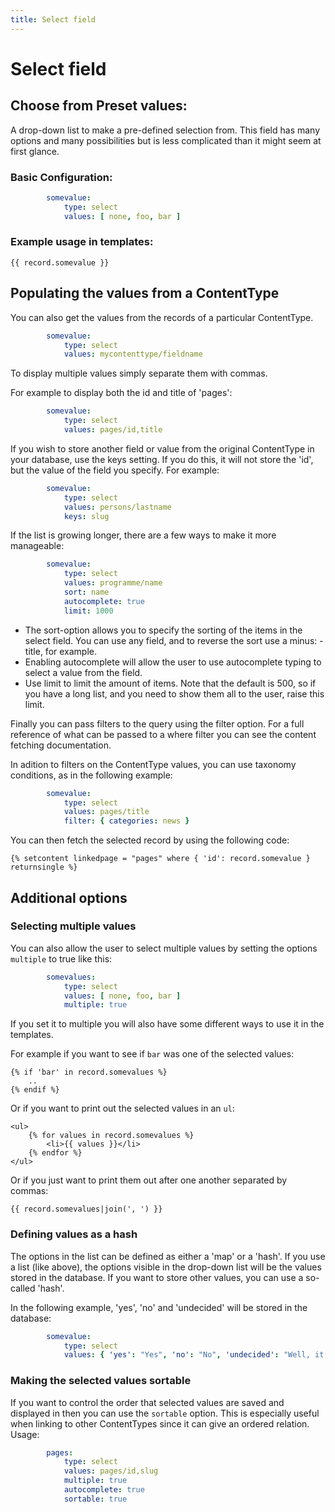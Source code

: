```yaml
---
title: Select field
---
```

Select field
============

## Choose from Preset values:

A drop-down list to make a pre-defined selection from. This field has many
options and many possibilities but is less complicated than it might seem at
first glance.

### Basic Configuration:

```yaml
        somevalue:
            type: select
            values: [ none, foo, bar ]
```

### Example usage in templates:

```twig
{{ record.somevalue }}
```

## Populating the values from a ContentType

You can also get the values from the records of a particular ContentType.

```yaml
        somevalue:
            type: select
            values: mycontenttype/fieldname
```

To display multiple values simply separate them with commas.

For example to display both the id and title of 'pages':

```yaml
        somevalue:
            type: select
            values: pages/id,title
```

If you wish to store another field or value from the original ContentType in
your database, use the keys setting. If you do this, it will not store the
'id', but the value of the field you specify. For example:

```yaml
        somevalue:
            type: select
            values: persons/lastname
            keys: slug
```

If the list is growing longer, there are a few ways to make it more manageable:

```yaml
        somevalue:
            type: select
            values: programme/name
            sort: name
            autocomplete: true
            limit: 1000
```

* The sort-option allows you to specify the sorting of the items in the select
  field. You can use any field, and to reverse the sort use a minus: -title,
  for example.
* Enabling autocomplete will allow the user to use autocomplete typing to
  select a value from the field.
* Use limit to limit the amount of items. Note that the default is 500, so if
  you have a long list, and you need to show them all to the user, raise this
  limit.

Finally you can pass filters to the query using the filter option. For a full
reference of what can be passed to a where filter you can see the content
fetching documentation.

In adition to filters on the ContentType values, you can use taxonomy
conditions, as in the following example:

```yaml
        somevalue:
            type: select
            values: pages/title
            filter: { categories: news }
```

You can then fetch the selected record by using the following code:

```twig
{% setcontent linkedpage = "pages" where { 'id': record.somevalue } returnsingle %}
```

## Additional options

### Selecting multiple values

You can also allow the user to select multiple values by setting the options
`multiple` to true like this:

```yaml
        somevalues:
            type: select
            values: [ none, foo, bar ]
            multiple: true
```

If you set it to multiple you will also have some different ways to use it in
the templates.

For example if you want to see if `bar` was one of the selected values:

```twig
{% if 'bar' in record.somevalues %}
    ..
{% endif %}
```

Or if you want to print out the selected values in an `ul`:

```twig
<ul>
    {% for values in record.somevalues %}
        <li>{{ values }}</li>
    {% endfor %}
</ul>
```

Or if you just want to print them out after one another separated by commas:

```twig
{{ record.somevalues|join(', ') }}
```

### Defining values as a hash

The options in the list can be defined as either a 'map' or a 'hash'. If you use
a list (like above), the options visible in the drop-down list will be the
values stored in the database. If you want to store other values, you can use a
so-called 'hash'.

In the following example, 'yes', 'no' and 'undecided' will be stored in the
database:

```yaml
        somevalue:
            type: select
            values: { 'yes': "Yes", 'no': "No", 'undecided': "Well, it can go either way" }
```

### Making the selected values sortable

If you want to control the order that selected values are saved and displayed in
then you can use the `sortable` option. This is especially useful when linking to
other ContentTypes since it can give an ordered relation. Usage:

```yaml
        pages:
            type: select
            values: pages/id,slug
            multiple: true
            autocomplete: true
            sortable: true
```

